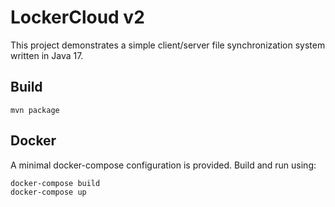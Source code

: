 # LockerCloud v2

This project demonstrates a simple client/server file synchronization system written in Java 17.

## Build

```
mvn package
```

## Docker

A minimal docker-compose configuration is provided. Build and run using:

```
docker-compose build
docker-compose up
```
